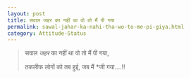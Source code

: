 ```yaml
---
layout: post
title: सवाल जहर का नहीं था वो तो मैं पी गया
permalink: sawal-jahar-ka-nahi-tha-wo-to-me-pi-giya.html
category: Attitude-Status
---
```

> सवाल *जहर* का नहीं था वो तो मैं पी गया,
> 
> तकलीफ लोगों को तब हुई, जब मैं *जी गया.…!!
